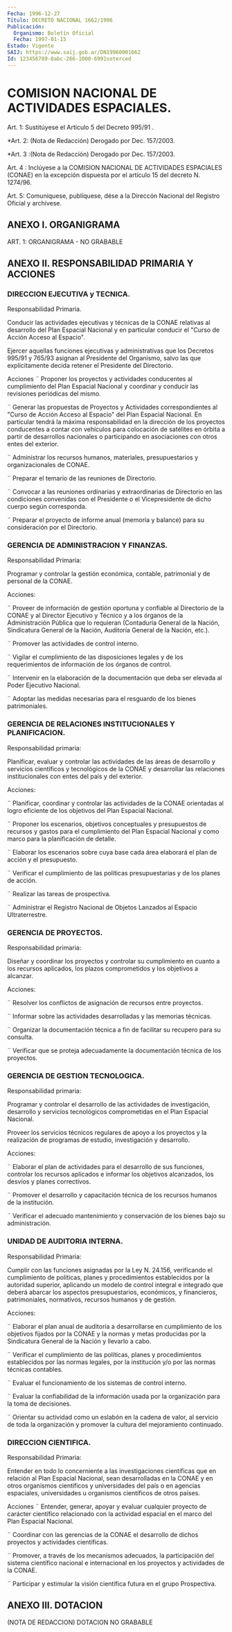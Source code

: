 ```yaml
---
Fecha: 1996-12-27
Título: DECRETO NACIONAL 1662/1996
Publicación:
  Organismo: Boletín Oficial
  Fecha: 1997-01-15
Estado: Vigente
SAIJ: https://www.saij.gob.ar/DN19960001662
Id: 123456789-0abc-266-1000-6991soterced
---
```

# COMISION NACIONAL DE ACTIVIDADES ESPACIALES.

<a id="1"></a>
Art.  1: Sustitúyese  el  Artículo  5  del  Decreto  995/91 .

<a id="2"></a>
*Art.  2: (Nota de Redacción) Derogado por Dec. 157/2003.

<a id="3"></a>
*Art. 3 :(Nota de Redacción) Derogado por Dec. 157/2003.

<a id="4"></a>
Art. 4 : Inclúyese a la COMISION NACIONAL DE ACTIVIDADES ESPACIALES (CONAE) en la excepción dispuesta por el artículo 15 del decreto N. 1274/96.

<a id="5"></a>
Art. 5: Comuníquese, publíquese, dése a la Direccón Nacional del Registro Oficial y archívese.

## ANEXO I. ORGANIGRAMA

<a id="1"></a>
ART. 1: ORGANIGRAMA - NO GRABABLE

## ANEXO II. RESPONSABILIDAD PRIMARIA Y ACCIONES

### DIRECCION EJECUTIVA y TECNICA.

<a id="1"></a>
Responsabilidad Primaria.

Conducir las actividades ejecutivas y técnicas de la CONAE relativas al desarrollo del Plan Espacial Nacional y en particular conducir el "Curso de Acción Acceso al Espacio".

Ejercer aquellas funciones ejecutivas y administrativas que los Decretos 995/91 y 765/93 asignan al Presidente del Organismo, salvo las que explícitamente decida retener el Presidente del Directorio.

Acciones ¨ Proponer los proyectos y actividades conducentes al cumplimiento del Plan Espacial Nacional y coordinar y conducir las revisiones periódicas del mismo.

¨ Generar las propuestas de Proyectos y Actividades correspondientes al "Curso de Acción Acceso al Espacio" del Plan Espacial Nacional. En particular tendrá la máxima responsabilidad en la dirección de los proyectos conducentes a contar con vehículos para colocación de satélites en órbita a partir de desarrollos nacionales o participando en asociaciones con otros entes del exterior.

¨ Administrar los recursos humanos, materiales, presupuestarios y organizacionales de CONAE.

¨ Preparar el temario de las reuniones de Directorio.

¨ Convocar a las reuniones ordinarias y extraordinarias de Directorio en las condiciones convenidas con el Presidente o el Vicepresidente de dicho cuerpo según corresponda.

¨ Preparar el proyecto de informe anual (memoria y balance) para su consideración por el Directorio.

### GERENCIA DE ADMINISTRACION Y FINANZAS.

<a id="2"></a>
Responsabilidad Primaria:

Programar y controlar la gestión económica, contable, patrimonial y de personal de la CONAE.

Acciones:

¨ Proveer de información de gestión oportuna y confiable al Directorio de la CONAE y al Director Ejecutivo y Técnico y a los órganos de la Administración Pública que lo requieran (Contaduría General de la Nación, Sindicatura General de la Nación, Auditoría General de la Nación, etc.).

¨ Promover las actividades de control interno.

¨ Vigilar el cumplimiento de las disposiciones legales y de los requerimientos de información de los órganos de control.

¨ Intervenir en la elaboración de la documentación que deba ser elevada al Poder Ejecutivo Nacional.

¨ Adoptar las medidas necesarias para el resguardo de los bienes patrimoniales.

### GERENCIA DE RELACIONES INSTITUCIONALES Y PLANIFICACION.

<a id="3"></a>
Responsabilidad primaria:

Planificar, evaluar y controlar las actividades de las áreas de desarrollo y servicios científicos y tecnológicos de la CONAE y desarrollar las relaciones institucionales con entes del país y del exterior.

Acciones:

¨ Planificar, coordinar y controlar las actividades de la CONAE orientadas al logro eficiente de los objetivos del Plan Espacial Nacional.

¨ Proponer los escenarios, objetivos conceptuales y presupuestos de recursos y gastos para el cumplimiento del Plan Espacial Nacional y como marco para la planificación de detalle.

¨ Elaborar los escenarios sobre cuya base cada área elaborará el plan de acción y el presupuesto.

¨ Verificar el cumplimiento de las políticas presupuestarias y de los planes de acción.

¨ Realizar las tareas de prospectiva.

¨ Administrar el Registro Nacional de Objetos Lanzados al Espacio Ultraterrestre.

### GERENCIA DE PROYECTOS.

<a id="4"></a>
Responsabilidad primaria:

Diseñar y coordinar los proyectos y controlar su cumplimiento en cuanto a los recursos aplicados, los plazos comprometidos y los objetivos a alcanzar.

Acciones:

¨ Resolver los conflictos de asignación de recursos entre proyectos.

¨ Informar sobre las actividades desarrolladas y las memorias técnicas.

¨ Organizar la documentación técnica a fin de facilitar su recupero para su consulta.

¨ Verificar que se proteja adecuadamente la documentación técnica de los proyectos.

### GERENCIA DE GESTION TECNOLOGICA.

<a id="5"></a>
Responsabilidad primaria:

Programar y controlar el desarrollo de las actividades de investigación, desarrollo y servicios tecnológicos comprometidas en el Plan Espacial Nacional.

Proveer los servicios técnicos regulares de apoyo a los proyectos y la realización de programas de estudio, investigación y desarrollo.

Acciones:

¨ Elaborar el plan de actividades para el desarrollo de sus funciones, controlar los recursos aplicados e informar los objetivos alcanzados, los desvíos y planes correctivos.

¨ Promover el desarrollo y capacitación técnica de los recursos humanos de la institución.

¨ Verificar el adecuado mantenimiento y conservación de los bienes bajo su administración.

### UNIDAD DE AUDITORIA INTERNA.

<a id="6"></a>
Responsabilidad Primaria:

Cumplir con las funciones asignadas por la Ley N. 24.156, verificando el cumplimiento de políticas, planes y procedimientos establecidos por la autoridad superior, aplicando un modelo de control integral e integrado que deberá abarcar los aspectos presupuestarios, económicos, y financieros, patrimoniales, normativos, recursos humanos y de gestión.

Acciones:

¨ Elaborar el plan anual de auditoría a desarrollarse en cumplimiento de los objetivos fijados por la CONAE y la normas y metas producidas por la Sindicatura General de la Nación y llevarlo a cabo.

¨ Verificar el cumplimiento de las políticas, planes y procedimientos establecidos por las normas legales, por la institución y/o por las normas técnicas contables.

¨ Evaluar el funcionamiento de los sistemas de control interno.

¨ Evaluar la confiabilidad de la información usada por la organización para la toma de decisiones.

¨ Orientar su actividad como un eslabón en la cadena de valor, al servicio de toda la organización y promover la cultura del mejoramiento continuado.

### DIRECCION CIENTIFICA.

<a id="7"></a>
Responsabilidad Primaria:

Entender en todo lo concerniente a las investigaciones científicas que en relación al Plan Espacial Nacional, sean desarrolladas en la CONAE y en otros organismos científicos y universidades del país o en agencias espaciales, universidades u organismos científicos de otros países.

Acciones ¨ Entender, generar, apoyar y evaluar cualquier proyecto de carácter científico relacionado con la actividad espacial en el marco del Plan Espacial Nacional.

¨ Coordinar con las gerencias de la CONAE el desarrollo de dichos proyectos y actividades científicas.

¨ Promover, a través de los mecanismos adecuados, la participación del sistema científico nacional e internacional en los proyectos y actividades de la CONAE.

¨ Participar y estimular la visión científica futura en el grupo Prospectiva.

## ANEXO III. DOTACION

<a id="1"></a>
(NOTA DE REDACCION) DOTACION NO GRABABLE